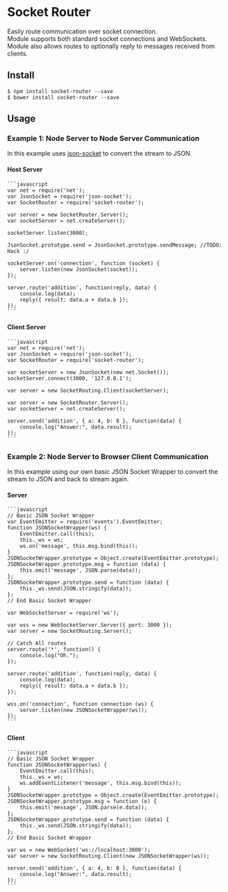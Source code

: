 # Socket Router
Easily route communication over socket connection.  
Module supports both standard socket connections and WebSockets.   
Module also allows routes to optionally reply to messages received from clients. 

## Install
    $ npm install socket-router --save
    $ bower install socket-router --save

##  Usage

### Example 1: Node Server to Node Server Communication

In this example uses [json-socket](https://www.npmjs.com/package/json-socket) to convert the stream to JSON.

#### Host Server

	```javascript
	var net = require('net');
	var JsonSocket = require('json-socket');
	var SocketRouter = require('socket-router');

	var server = new SocketRouter.Server();
	var socketServer = net.createServer();
	
	socketServer.listen(3000);
	
	JsonSocket.prototype.send = JsonSocket.prototype.sendMessage; //TODO: Hack :/
	
	socketServer.on('connection', function (socket) {
		server.listen(new JsonSocket(socket));
	});
	
	server.route('addition', function(reply, data) {
        console.log(data);
        reply({ result: data.a + data.b });
    });
	```


#### Client Server

	```javascript
	var net = require('net');
	var JsonSocket = require('json-socket');
	var SocketRouter = require('socket-router');
	
	var socketServer = new JsonSocket(new net.Socket());
	socketServer.connect(3000, '127.0.0.1');
	
	var server = new SocketRouting.Client(socketServer);

	var server = new SocketRouter.Server();
	var socketServer = net.createServer();
	
	server.send('addition', { a: 4, b: 8 }, function(data) {
    	console.log("Answer:", data.result);
    });
	```


### Example 2: Node Server to Browser Client Communication 

In this example using our own basic JSON Socket Wrapper to convert the stream to JSON and back to stream again.

#### Server

	```javascript
    // Basic JSON Socket Wrapper
    var EventEmitter = require('events').EventEmitter;
    function JSONSocketWrapper(ws) {
        EventEmitter.call(this);
        this._ws = ws;
        ws.on('message', this.msg.bind(this));
    }
    JSONSocketWrapper.prototype = Object.create(EventEmitter.prototype);
    JSONSocketWrapper.prototype.msg = function (data) {
        this.emit('message', JSON.parse(data));
    };
    JSONSocketWrapper.prototype.send = function (data) {
        this._ws.send(JSON.stringify(data));
    };
    // End Basic Socket Wrapper
	
	var WebSocketServer = require('ws');
	
	var wss = new WebSocketServer.Server({ port: 3000 });
    var server = new SocketRouting.Server();

    // Catch All routes
    server.route('*', function() {
        console.log("Oh.");
    });

    server.route('addition', function(reply, data) {
        console.log(data);
        reply({ result: data.a + data.b });
    });

    wss.on('connection', function connection (ws) {
        server.listen(new JSONSocketWrapper(ws));
    });
	```

#### Client

	```javascript
    // Basic JSON Socket Wrapper
    function JSONSocketWrapper(ws) {
        EventEmitter.call(this);
        this._ws = ws;
        ws.addEventListener('message', this.msg.bind(this));
    }
    JSONSocketWrapper.prototype = Object.create(EventEmitter.prototype);
    JSONSocketWrapper.prototype.msg = function (e) {
        this.emit('message', JSON.parse(e.data));
    };
    JSONSocketWrapper.prototype.send = function (data) {
        this._ws.send(JSON.stringify(data));
    };
    // End Basic Socket Wrapper

    var ws = new WebSocket('ws://localhost:3000');
    var server = new SocketRouting.Client(new JSONSocketWrapper(ws));

    server.send('addition', { a: 4, b: 8 }, function(data) {
    	console.log("Answer:", data.result);
    });
	```
